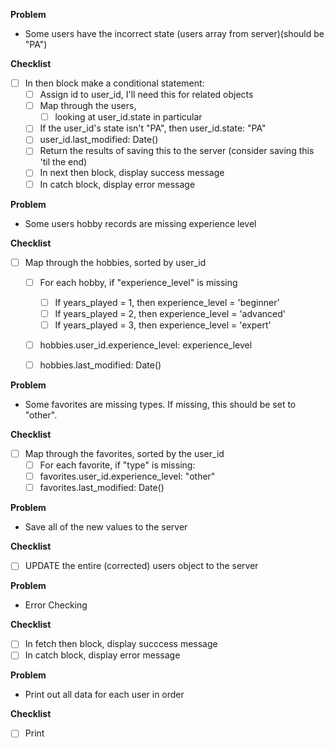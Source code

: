 **Problem**
- Some users have the incorrect state (users array from server)(should be "PA")

**Checklist**
- [ ] In then block make a conditional statement:
  - [ ] Assign id to user_id, I'll need this for related objects
  - [ ] Map through the users, 
    - [ ] looking at user_id.state in particular
  - [ ] If the user_id's state isn't "PA", then user_id.state: "PA"
  - [ ] user_id.last_modified: Date()
  - [ ] Return the results of saving this to the server (consider saving this 'til the end)
  - [ ] In next then block, display success message
  - [ ] In catch block, display error message

**Problem**
- Some users hobby records are missing experience level

**Checklist**
- [ ] Map through the hobbies, sorted by user_id
  - [ ] For each hobby, if "experience_level" is missing
    - [ ] If years_played = 1, then experience_level = 'beginner'
    - [ ] If years_played = 2, then experience_level = 'advanced'
    - [ ] If years_played = 3, then experience_level = 'expert'
  - [ ] hobbies.user_id.experience_level: experience_level
  - [ ] hobbies.last_modified: Date()
  

**Problem**
- Some favorites are missing types. If missing, this should be set to "other".

**Checklist**
- [ ] Map through the favorites, sorted by the user_id
  - [ ] For each favorite, if "type" is missing:
  - [ ] favorites.user_id.experience_level: "other"
  - [ ] favorites.last_modified: Date()
  
**Problem**
- Save all of the new values to the server

**Checklist**
- [ ] UPDATE the entire (corrected) users object to the server

**Problem**
- Error Checking

**Checklist**
- [ ] In fetch then block, display succcess message
- [ ] In catch block, display error message

**Problem**
- Print out all data for each user in order

**Checklist**
- [ ] Print
